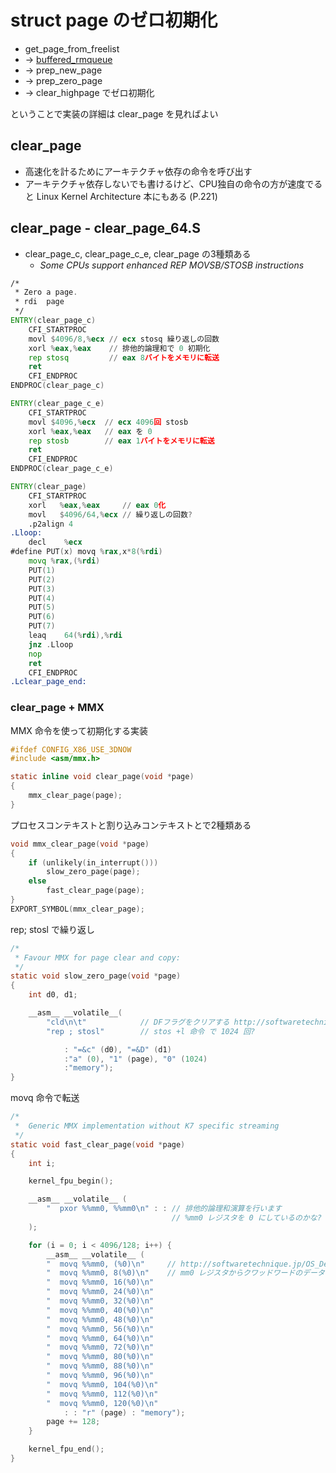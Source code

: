 # struct page のゼロ初期化

 * get_page_from_freelist
 * -> [buffered_rmqueue](https://github.com/hiboma/hiboma/blob/master/kernel/buffered_rmqueue.md)
 * -> prep_new_page
 * -> prep_zero_page
 * -> clear_highpage でゼロ初期化

ということで実装の詳細は clear_page を見ればよい

## clear_page

 * 高速化を計るためにアーキテクチャ依存の命令を呼び出す
 * アーキテクチャ依存しないでも書けるけど、CPU独自の命令の方が速度でる と Linux Kernel Architecture 本にもある (P.221)

## clear_page - clear_page_64.S

 * clear_page_c, clear_page_c_e, clear_page の3種類ある
   * _Some CPUs support enhanced REP MOVSB/STOSB instructions_

```asm
/*
 * Zero a page. 	
 * rdi	page
 */			
ENTRY(clear_page_c)
	CFI_STARTPROC
	movl $4096/8,%ecx // ecx stosq 繰り返しの回数
	xorl %eax,%eax    // 排他的論理和で 0 初期化
	rep stosq         // eax 8バイトをメモリに転送
	ret
	CFI_ENDPROC
ENDPROC(clear_page_c)

ENTRY(clear_page_c_e)
	CFI_STARTPROC
	movl $4096,%ecx  // ecx 4096回 stosb
	xorl %eax,%eax   // eax を 0
	rep stosb        // eax 1バイトをメモリに転送
	ret
	CFI_ENDPROC
ENDPROC(clear_page_c_e)

ENTRY(clear_page)
	CFI_STARTPROC
	xorl   %eax,%eax     // eax 0化
	movl   $4096/64,%ecx // 繰り返しの回数?
	.p2align 4
.Lloop:
	decl	%ecx
#define PUT(x) movq %rax,x*8(%rdi)
	movq %rax,(%rdi)
	PUT(1)
	PUT(2)
	PUT(3)
	PUT(4)
	PUT(5)
	PUT(6)
	PUT(7)
	leaq	64(%rdi),%rdi
	jnz	.Lloop
	nop
	ret
	CFI_ENDPROC
.Lclear_page_end:
``` 

### clear_page + MMX

MMX 命令を使って初期化する実装

```c
#ifdef CONFIG_X86_USE_3DNOW
#include <asm/mmx.h>

static inline void clear_page(void *page)
{
	mmx_clear_page(page);
}
```

プロセスコンテキストと割り込みコンテキストとで2種類ある

```c
void mmx_clear_page(void *page)
{
	if (unlikely(in_interrupt()))
		slow_zero_page(page);
	else
		fast_clear_page(page);
}
EXPORT_SYMBOL(mmx_clear_page);
```

rep; stosl で繰り返し

```c
/*
 * Favour MMX for page clear and copy:
 */
static void slow_zero_page(void *page)
{
	int d0, d1;

	__asm__ __volatile__(
		"cld\n\t"            // DFフラグをクリアする http://softwaretechnique.jp/OS_Development/Tips/IA32_Instructions/CLD.html
		"rep ; stosl"        // stos +l 命令 で 1024 回?

			: "=&c" (d0), "=&D" (d1)
			:"a" (0), "1" (page), "0" (1024)
			:"memory");
}
```

movq 命令で転送

```c
/*
 *	Generic MMX implementation without K7 specific streaming
 */
static void fast_clear_page(void *page)
{
	int i;

	kernel_fpu_begin();

	__asm__ __volatile__ (
		"  pxor %%mm0, %%mm0\n" : : // 排他的論理和演算を行います
                                    // %mm0 レジスタを 0 にしているのかな?
	);

	for (i = 0; i < 4096/128; i++) {
		__asm__ __volatile__ (
		"  movq %%mm0, (%0)\n"     // http://softwaretechnique.jp/OS_Development/Tips/IA32_MMX_Instructions/MOVQ.html
		"  movq %%mm0, 8(%0)\n"    // mm0 レジスタからクワッドワードのデータを転送する
		"  movq %%mm0, 16(%0)\n"
		"  movq %%mm0, 24(%0)\n"
		"  movq %%mm0, 32(%0)\n"
		"  movq %%mm0, 40(%0)\n"
		"  movq %%mm0, 48(%0)\n"
		"  movq %%mm0, 56(%0)\n"
		"  movq %%mm0, 64(%0)\n"
		"  movq %%mm0, 72(%0)\n"
		"  movq %%mm0, 80(%0)\n"
		"  movq %%mm0, 88(%0)\n"
		"  movq %%mm0, 96(%0)\n"
		"  movq %%mm0, 104(%0)\n"
		"  movq %%mm0, 112(%0)\n"
		"  movq %%mm0, 120(%0)\n"
			: : "r" (page) : "memory");
		page += 128;
	}

	kernel_fpu_end();
}
```